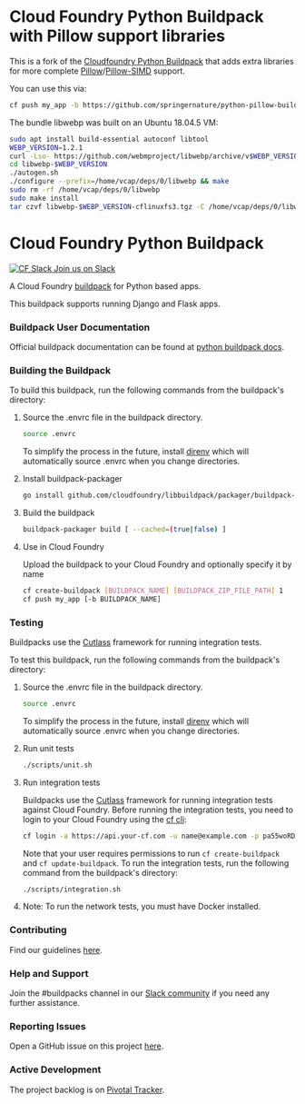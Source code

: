 # Cloud Foundry Python Buildpack with Pillow support libraries

This is a fork of the [Cloudfoundry Python Buildpack](https://github.com/cloudfoundry/python-buildpack) that adds extra libraries for more complete [Pillow](http://python-pillow.org)/[Pillow-SIMD](https://github.com/uploadcare/pillow-simd/) support.

You can use this via:
 ```bash
cf push my_app -b https://github.com/springernature/python-pillow-buildpack
 ```

The bundle libwebp was built on an Ubuntu 18.04.5 VM:
```bash
sudo apt install build-essential autoconf libtool
WEBP_VERSION=1.2.1
curl -Lso- https://github.com/webmproject/libwebp/archive/v$WEBP_VERSION.tar.gz | tar xzf -
cd libwebp-$WEBP_VERSION
./autogen.sh
./configure --prefix=/home/vcap/deps/0/libwebp && make
sudo rm -rf /home/vcap/deps/0/libwebp
sudo make install
tar czvf libwebp-$WEBP_VERSION-cflinuxfs3.tgz -C /home/vcap/deps/0/libwebp .
```

# Cloud Foundry Python Buildpack

[![CF Slack](https://www.google.com/s2/favicons?domain=www.slack.com) Join us on Slack](https://cloudfoundry.slack.com/messages/buildpacks/)

A Cloud Foundry [buildpack](http://docs.cloudfoundry.org/buildpacks/) for Python based apps.

This buildpack supports running Django and Flask apps.

### Buildpack User Documentation

Official buildpack documentation can be found at [python buildpack docs](http://docs.cloudfoundry.org/buildpacks/python/index.html).

### Building the Buildpack

To build this buildpack, run the following commands from the buildpack's directory:

1. Source the .envrc file in the buildpack directory.

   ```bash
   source .envrc
   ```
   To simplify the process in the future, install [direnv](https://direnv.net/) which will automatically source .envrc when you change directories.

1. Install buildpack-packager

    ```bash
    go install github.com/cloudfoundry/libbuildpack/packager/buildpack-packager
    ```

1. Build the buildpack

    ```bash
    buildpack-packager build [ --cached=(true|false) ]
    ```

1. Use in Cloud Foundry

   Upload the buildpack to your Cloud Foundry and optionally specify it by name

    ```bash
    cf create-buildpack [BUILDPACK_NAME] [BUILDPACK_ZIP_FILE_PATH] 1
    cf push my_app [-b BUILDPACK_NAME]
    ```

### Testing

Buildpacks use the [Cutlass](https://github.com/cloudfoundry/libbuildpack/tree/master/cutlass) framework for running integration tests.

To test this buildpack, run the following commands from the buildpack's directory:
 
1. Source the .envrc file in the buildpack directory.

   ```bash
   source .envrc
   ```
   To simplify the process in the future, install [direnv](https://direnv.net/) which will automatically source .envrc when you change directories.

1. Run unit tests

    ```bash
    ./scripts/unit.sh
    ```

1. Run integration tests

   Buildpacks use the [Cutlass](https://github.com/cloudfoundry/libbuildpack/tree/master/cutlass) framework for running integration tests against Cloud Foundry. Before running the integration tests, you need to login to your Cloud Foundry using the [cf cli](https://github.com/cloudfoundry/cli):

    ```bash
    cf login -a https://api.your-cf.com -u name@example.com -p pa55woRD
    ```

   Note that your user requires permissions to run `cf create-buildpack` and `cf update-buildpack`. To run the integration tests, run the following command from the buildpack's directory:

    ```bash
    ./scripts/integration.sh
    ```
    
1. Note: To run the network tests, you must have Docker installed.   

### Contributing

Find our guidelines [here](./CONTRIBUTING.md).

### Help and Support

Join the #buildpacks channel in our [Slack community](http://slack.cloudfoundry.org/) if you need any further assistance.

### Reporting Issues

Open a GitHub issue on this project [here](https://github.com/cloudfoundry/python-buildpack/issues/new).

### Active Development

The project backlog is on [Pivotal Tracker](https://www.pivotaltracker.com/projects/1042066).
